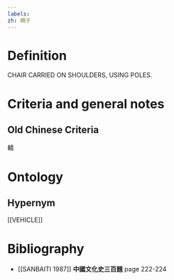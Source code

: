 ```yaml
---
labels: 
zh: 轎子
---
```


# Definition
CHAIR CARRIED ON SHOULDERS, USING POLES.
# Criteria and general notes
## Old Chinese Criteria
轎
# Ontology

## Hypernym
[[VEHICLE]]
# Bibliography
- [[SANBAITI 1987]]
**中國文化史三百題** page 222-224
